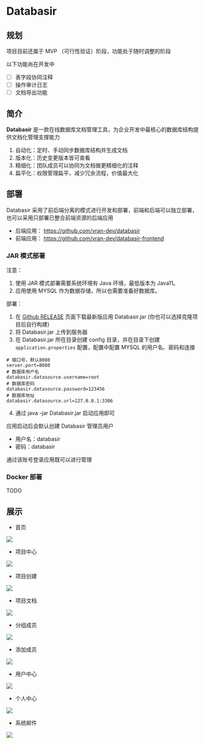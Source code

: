 # Databasir
## 规划
项目目前还属于 MVP （可行性验证）阶段，功能处于随时调整的阶段

以下功能尚在开发中

- [ ] 表字段协同注释
- [ ] 操作审计日志
- [ ] 文档导出功能

## 简介

**Databasir** 是一款在线数据库文档管理工具，为企业开发中最核心的数据库结构提供文档化管理支撑能力

1. 自动化：定时、手动同步数据库结构并生成文档
2. 版本化：历史变更版本皆可查看
3. 精细化：团队成员可以协同为文档做更精细化的注释
4. 扁平化：权限管理扁平，减少冗余流程，价值最大化

## 部署

Databasir 采用了前后端分离的模式进行开发和部署，前端和后端可以独立部署，也可以采用只部署已整合前端资源的后端应用

- 后端应用： https://github.com/vran-dev/databasir
- 前端应用： https://github.com/vran-dev/databasir-frontend

### JAR 模式部署

注意：

1. 使用 JAR 模式部署需要系统环境有 Java 环境，最低版本为 Java11。
2. 应用使用 MYSQL 作为数据存储，所以也需要准备好数据库。

部署：
1. 在 [Github RELEASE](https://github.com/vran-dev/databasir/releases) 页面下载最新版应用 Databasir.jar (你也可以选择克隆项目后自行构建)
2. 将 Databasir.jar 上传到服务器
3. 在 Databasir.jar 所在目录创建 config 目录，并在目录下创建 `application.properties` 配置，配置中配置 MYSQL 的用户名、密码和连接

```properties
# 端口号，默认8080
server.port=8080
# 数据库用户名
databasir.datasource.username=root
# 数据库密码
databasir.datasource.password=123456
# 数据库地址
databasir.datasource.url=127.0.0.1:3306
```

4. 通过 java -jar Databasir.jar 启动应用即可

应用启动后会默认创建 Databasir 管理员用户

- 用户名：databasir
- 密码：databasir

通过该账号登录应用既可以进行管理

### Docker 部署

TODO


## 展示

- 首页

![](README/home.jpg)

- 项目中心

![](README/group-projects.jpg)

- 项目创建

![](README/group-project-create.jpg)

- 项目文档

![](README/group-project-document.jpg)

- 分组成员

![](README/group-member-list.jpg)

- 添加成员

![](README/group-member-add.jpg)

- 用户中心

![](README/user.jpg)

- 个人中心

![](README/user-profile.jpg)

- 系统邮件

![](README/sys-mail.jpg)
